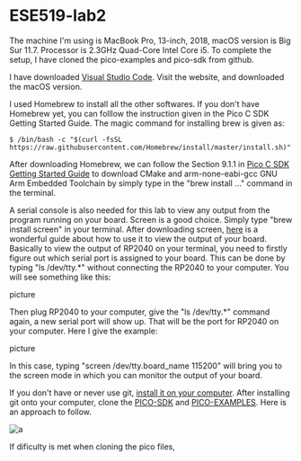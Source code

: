# ESE519-lab2

The machine I'm using is MacBook Pro, 13-inch, 2018, macOS version is Big Sur 11.7. Processor is 2.3GHz Quad-Core Intel Core i5. 
To complete the setup, I have cloned the pico-examples and pico-sdk from github. 

I have downloaded [Visual Studio Code](https://code.visualstudio.com/download). Visit the website, and downloaded the macOS version.

I used Homebrew to install all the other softwares. If you don't have Homebrew yet, you can folllow the instruction given in the Pico C SDK Getting Started Guide. The magic command for installing brew is given as:

```
$ /bin/bash -c "$(curl -fsSL https://raw.githubusercontent.com/Homebrew/install/master/install.sh)"
```

After downloading Homebrew, we can follow the Section 9.1.1 in [Pico C SDK Getting Started Guide](https://datasheets.raspberrypi.com/pico/getting-started-with-pico.pdf) to download CMake and arm-none-eabi-gcc GNU Arm Embedded Toolchain by simply type in the "brew install ..." command in the terminal. 

A serial console is also needed for this lab to view any output from the program running on your board. Screen is a good choice. Simply type "brew install screen" in your terminal. After downloading screen, [here](https://learn.adafruit.com/welcome-to-circuitpython/advanced-serial-console-on-mac-and-linux) is a wonderful guide about how to use it to view the output of your board. Basically to view the output of RP2040 on your terminal, you need to firstly figure out which serial port is assigned to your board. This can be done by typing "ls /dev/tty.*" without connecting the RP2040 to your computer. You will see something like this: 

picture

Then plug RP2040 to your computer, give the "ls /dev/tty.*" command again, a new serial port will show up. That will be the port for RP2040 on your computer. Here I give the example: 

picture

In this case, typing "screen /dev/tty.board_name 115200" will bring you to the screen mode in which you can monitor the output of your board.

If you don't have or never use git, [install it on your computer](https://git-scm.com/download/mac). After installing git onto your computer, clone the [PICO-SDK](https://github.com/raspberrypi/pico-sdk) and [PICO-EXAMPLES](https://github.com/raspberrypi/pico-examples). Here is an approach to follow. 

![a](https://github.com/ZhijingY/ese5190-2022/blob/main/guides/Screen%20Shot%202022-10-10%20at%206.23.06%20PM.png)

If dificulty is met when cloning the pico files, 
